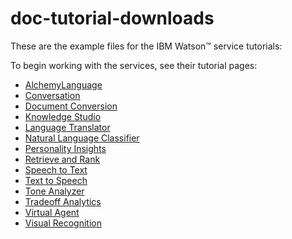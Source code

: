 # doc-tutorial-downloads
These are the example files for the IBM Watson&trade; service tutorials:

To begin working with the  services, see their tutorial pages:

- [AlchemyLanguage](https://www.ibm.com/watson/developercloud/doc/alchemylanguage/tutorials.html)
- [Conversation](https://console.bluemix.net/docs/services/conversation/getting-started.html)
- [Document Conversion](https://www.ibm.com/watson/developercloud/doc/document-conversion/tutorial.html)
- [Knowledge Studio](https://www.ibm.com/watson/developercloud/doc/wks/tutorials.html)
- [Language Translator](https://console.bluemix.net/docs/services/language-translator/getting-started.html)
- [Natural Language Classifier](https://console.bluemix.net/docs/services/natural-language-classifier/getting-started.html)
- [Personality Insights](https://console.bluemix.net/docs/services/personality-insights/getting-started.html)
- [Retrieve and Rank](https://www.ibm.com/watson/developercloud/doc/retrieve-rank/tutorial.html)
- [Speech to Text](https://www.ibm.com/watson/developercloud/doc/speech-to-text/getting-started.html)
- [Text to Speech](https://www.ibm.com/watson/developercloud/doc/text-to-speech/getting-started.html)
- [Tone Analyzer](https://console.bluemix.net/docs/services/tone-analyzer/getting-started.html)
- [Tradeoff Analytics](https://www.ibm.com/watson/developercloud/doc/tradeoff-analytics/getting-started.html)
- [Virtual Agent](https://www.ibm.com/watson/developercloud/doc/virtual-agent/tutorial.html)
- [Visual Recognition](https://www.ibm.com/watson/developercloud/doc/visual-recognition/getting-started.html)
